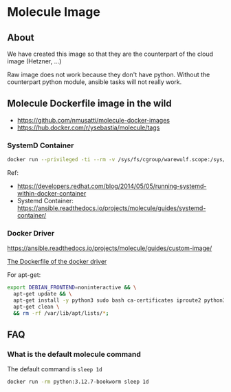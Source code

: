 # Molecule Image

## About

We have created this image so that they are the counterpart of the
cloud image (Hetzner, ...)

Raw image does not work because they don't have python.
Without the counterpart python module, ansible tasks will not really work.

## Molecule Dockerfile image in the wild

* https://github.com/nmusatti/molecule-docker-images
* https://hub.docker.com/r/ysebastia/molecule/tags

### SystemD Container


```bash
docker run --privileged -ti --rm -v /sys/fs/cgroup/warewulf.scope:/sys/fs/cgroup:rw ghcr.io/gerardnico/molecule-debian:12.8 /lib/systemd/systemd
```

Ref:
* https://developers.redhat.com/blog/2014/05/05/running-systemd-within-docker-container
* Systemd Container: https://ansible.readthedocs.io/projects/molecule/guides/systemd-container/


### Docker Driver

https://ansible.readthedocs.io/projects/molecule/guides/custom-image/

[The Dockerfile of the docker driver](https://github.com/ansible-community/molecule-plugins/blob/main/src/molecule_plugins/docker/playbooks/Dockerfile.j2)

For apt-get:
```bash
export DEBIAN_FRONTEND=noninteractive && \
  apt-get update && \
  apt-get install -y python3 sudo bash ca-certificates iproute2 python3-apt aptitude rsync && \
  apt-get clean \
  && rm -rf /var/lib/apt/lists/*;
```

## FAQ

### What is the default molecule command

The default command is `sleep 1d`
```bash
docker run -rm python:3.12.7-bookworm sleep 1d 
```



